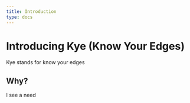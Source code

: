 ```yaml
---
title: Introduction
type: docs
---
```


# Introducing Kye (Know Your Edges)

Kye stands for know your edges

## Why?

I see a need